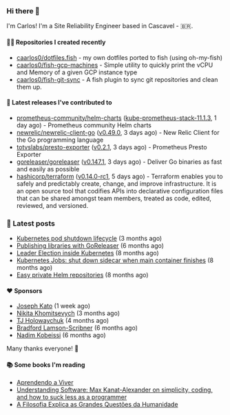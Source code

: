 ### Hi there 👋

I'm Carlos! I'm a Site Reliability Engineer based in Cascavel - 🇧🇷.

#### 👨‍💻 Repositories I created recently
- [caarlos0/dotfiles.fish](https://github.com/caarlos0/dotfiles.fish) - my own dotfiles ported to fish (using oh-my-fish)
- [caarlos0/fish-gcp-machines](https://github.com/caarlos0/fish-gcp-machines) - Simple utility to quickly print the vCPU and Memory of a given GCP instance type
- [caarlos0/fish-git-sync](https://github.com/caarlos0/fish-git-sync) - A fish plugin to sync git repositories and clean them up.

#### 🚀 Latest releases I've contributed to


- [prometheus-community/helm-charts](https://github.com/prometheus-community/helm-charts) ([kube-prometheus-stack-11.1.3](https://github.com/prometheus-community/helm-charts/releases/tag/kube-prometheus-stack-11.1.3), 1 day ago) - Prometheus community Helm charts
- [newrelic/newrelic-client-go](https://github.com/newrelic/newrelic-client-go) ([v0.49.0](https://github.com/newrelic/newrelic-client-go/releases/tag/v0.49.0), 3 days ago) - New Relic Client for the Go programming language
- [totvslabs/presto-exporter](https://github.com/totvslabs/presto-exporter) ([v0.2.1](https://github.com/totvslabs/presto-exporter/releases/tag/v0.2.1), 3 days ago) - Prometheus Presto Exporter
- [goreleaser/goreleaser](https://github.com/goreleaser/goreleaser) ([v0.147.1](https://github.com/goreleaser/goreleaser/releases/tag/v0.147.1), 3 days ago) - Deliver Go binaries as fast and easily as possible
- [hashicorp/terraform](https://github.com/hashicorp/terraform) ([v0.14.0-rc1](https://github.com/hashicorp/terraform/releases/tag/v0.14.0-rc1), 5 days ago) - Terraform enables you to safely and predictably create, change, and improve infrastructure. It is an open source tool that codifies APIs into declarative configuration files that can be shared amongst team members, treated as code, edited, reviewed, and versioned.

### 📄 Latest posts
- [Kubernetes pod shutdown lifecycle](https://carlosbecker.com/posts/k8s-pod-shutdown-lifecycle/) (3 months ago)
- [Publishing libraries with GoReleaser](https://carlosbecker.com/posts/goreleaser-libs/) (6 months ago)
- [Leader Election inside Kubernetes](https://carlosbecker.com/posts/k8s-leader-election/) (8 months ago)
- [Kubernetes Jobs: shut down sidecar when main container finishes](https://carlosbecker.com/posts/k8s-sidecar-shutdown/) (8 months ago)
- [Easy private Helm repositories](https://carlosbecker.com/posts/private-helm-repo/) (8 months ago)

#### ❤️ Sponsors
- [Joseph Kato](https://github.com/jdkato) (1 week ago)
- [Nikita Khomitsevych](https://github.com/hamsternik) (3 months ago)
- [TJ Holowaychuk](https://github.com/tj) (4 months ago)
- [Bradford Lamson-Scribner](https://github.com/bradford-hamilton) (6 months ago)
- [Nadim Kobeissi](https://github.com/kaepora) (6 months ago)

Many thanks everyone! 🙏

#### 📚 Some books I'm reading
- [Aprendendo a Viver](https://www.goodreads.com/book/show/28219486-aprendendo-a-viver)
- [Understanding Software: Max Kanat-Alexander on simplicity, coding, and how to suck less as a programmer](https://www.goodreads.com/book/show/36389464-understanding-software)
- [A Filosofia Explica as Grandes Questões da Humanidade](https://www.goodreads.com/book/show/24265319-a-filosofia-explica-as-grandes-quest-es-da-humanidade)
